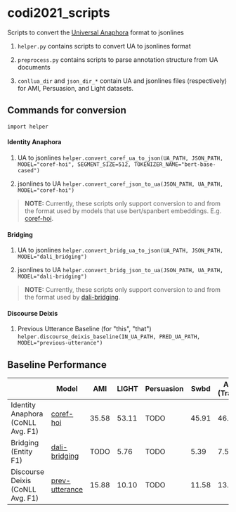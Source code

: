 # codi2021_scripts
Scripts to convert the [Universal Anaphora](https://github.com/UniversalAnaphora/UniversalAnaphora/blob/main/UA_CONLL_U_Plus_proposal_v1.0.md) format to jsonlines

1. `helper.py` contains scripts to convert UA to jsonlines format

2. `preprocess.py` contains scripts to parse annotation structure from UA documents

3. `conllua_dir` and `json_dir_*` contain UA and jsonlines files (respectively) for AMI, Persuasion, and Light datasets.

## Commands for conversion

```import helper```

#### Identity Anaphora

1. UA to jsonlines 
```helper.convert_coref_ua_to_json(UA_PATH, JSON_PATH, MODEL="coref-hoi", SEGMENT_SIZE=512, TOKENIZER_NAME="bert-base-cased")```

2. jsonlines to UA 
```helper.convert_coref_json_to_ua(JSON_PATH, UA_PATH, MODEL="coref-hoi")```

> **NOTE:** Currently, these scripts only support conversion to and from the format used by models that use bert/spanbert embeddings. E.g. [coref-hoi](https://github.com/lxucs/coref-hoi/).


#### Bridging

1. UA to jsonlines 
```helper.convert_bridg_ua_to_json(UA_PATH, JSON_PATH, MODEL="dali_bridging")```

2. jsonlines to UA 
```helper.convert_bridg_json_to_ua(JSON_PATH, UA_PATH, MODEL="dali-bridging")```

> **NOTE:** Currently, these scripts only support conversion to and from the format used by [dali-bridging](https://github.com/juntaoy/dali-bridging).


#### Discourse Deixis

1. Previous Utterance Baseline (for "this", "that")
```helper.discourse_deixis_baseline(IN_UA_PATH, PRED_UA_PATH, MODEL="previous-utterance")```

## Baseline Performance

|                                   | Model | AMI   | LIGHT | Persuasion | Swbd  | ARRAU (Trains91) |
| --------------------------------- | ----- | ----- | ----- | ---------- | ----- | ---------------- |
| Identity Anaphora (CoNLL Avg. F1) | [coref-hoi](https://github.com/lxucs/coref-hoi/) | 35.58 | 53.11 | TODO       | 45.91 | 46.29            |
| Bridging (Entity F1)              | [dali-bridging](https://github.com/juntaoy/dali-bridging) | TODO  | 5.76  | TODO       | 5.39  | 7.50             |
| Discourse Deixis (CoNLL Avg. F1)  | [prev-utterance](https://github.com/sopankhosla/codi2021_scripts/blob/3509e2c588cd5097b4778b7754b0b1a89b06b478/helper.py#L377) | 15.88 | 10.10 | TODO       | 11.58 | 13.41            |

